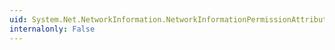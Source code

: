 ```yaml
---
uid: System.Net.NetworkInformation.NetworkInformationPermissionAttribute.CreatePermission
internalonly: False
---
```

